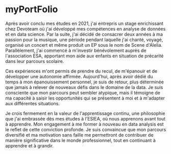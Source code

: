 # myPortFolio

Après avoir conclu mes études en 2021, j'ai entrepris un stage enrichissant chez Devoteam où j'ai développé mes compétences en analyse de données et en data science. Par la suite, j'ai décidé de consacrer deux années à ma passion pour la musique, une période pendant laquelle j'ai chanté, voyagé, organisé un concert et même produit un EP sous le nom de Scene d'Alelia. Parallèlement, j'ai commencé à m'investir bénévolement auprès de l'association ESA, apportant mon aide aux enfants en situation de précarité dans leur parcours scolaire.

Ces expériences m'ont permis de prendre du recul, de m'épanouir et de développer une autonomie affirmée. Aujourd'hui, après avoir dédié du temps à mon épanouissement personnel, je suis de retour, plus déterminée que jamais à relever de nouveaux défis dans le domaine de la data. Je suis consciente que mon parcours peut sembler atypique, mais il témoigne de ma capacité à saisir les opportunités qui se présentent à moi et à m'adapter aux différentes situations.

Je crois fermement en la valeur de l'apprentissage continu, une philosophie que j'ai embrassée dès mes études à l'ESIEA, où nous apprenons avant tout à apprendre. Mon engagement à me former à nouveau en data analysis est le reflet de cette conviction profonde. Je suis convaincue que mon parcours diversifié et ma motivation sans faille me permettront de contribuer de manière significative dans le monde professionnel, tout en continuant à apprendre et à grandir.

